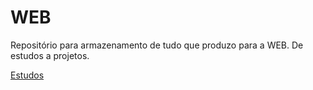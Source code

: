 # WEB

Repositório para armazenamento de tudo que produzo para a WEB. De estudos a projetos.

[Estudos](https://github.com/Bryann-Henrique/WEB/tree/master/Estudos)
